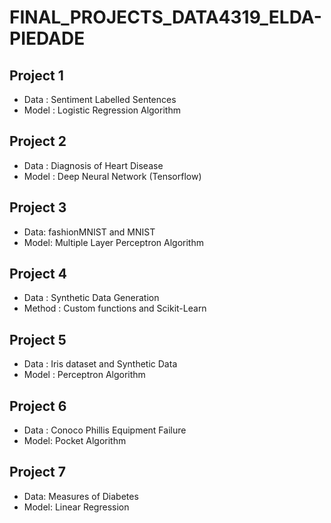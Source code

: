 # FINAL_PROJECTS_DATA4319_ELDA-PIEDADE
## Project 1
* Data : Sentiment Labelled Sentences
* Model : Logistic Regression Algorithm

## Project 2
* Data : Diagnosis of Heart Disease 
* Model : Deep Neural Network (Tensorflow)

## Project 3
* Data: fashionMNIST and MNIST
* Model: Multiple Layer Perceptron Algorithm 

## Project 4
* Data : Synthetic Data Generation
* Method : Custom functions and Scikit-Learn

## Project 5
* Data : Iris dataset and Synthetic Data
* Model : Perceptron Algorithm

## Project 6
* Data : Conoco Phillis Equipment Failure 
* Model: Pocket Algorithm

## Project 7
* Data: Measures of Diabetes
* Model: Linear Regression

